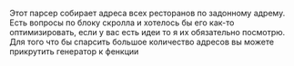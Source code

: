 Этот парсер собирает адреса всех ресторанов по задонному адрему.
Есть вопросы по блоку скролла и хотелось бы его как-то оптимизировать, если у вас есть идеи то я их обязательно посмотрю.
Для того что бы спарсить большое количество адресов вы можете прикрутить генератор к фенкции

